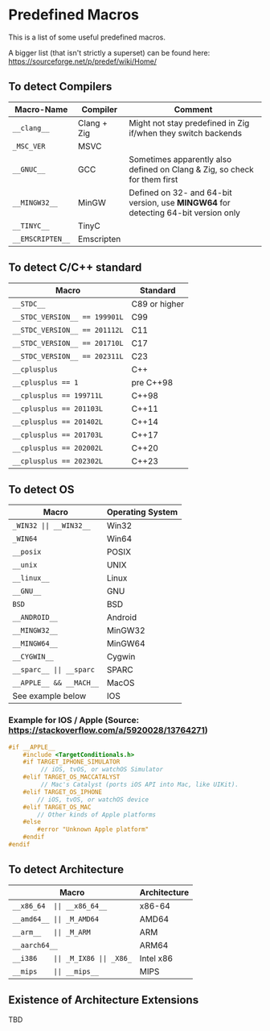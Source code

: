 # Predefined Macros

This is a list of some useful predefined macros.

A bigger list (that isn't strictly a superset) can be found here: https://sourceforge.net/p/predef/wiki/Home/

## To detect Compilers

| Macro-Name       | Compiler    | Comment                                                                              |
| ---------------- | ----------- | ------------------------------------------------------------------------------------ |
| `__clang__`      | Clang + Zig | Might not stay predefined in Zig if/when they switch backends                        |
| `_MSC_VER`       | MSVC        |                                                                                      |
| `__GNUC__`       | GCC         | Sometimes apparently also defined on Clang & Zig, so check for them first            |
| `__MINGW32__`    | MinGW       | Defined on 32- and 64-bit version, use __MINGW64__ for detecting 64-bit version only |
| `__TINYC__`      | TinyC       |                                                                                      |
| `__EMSCRIPTEN__` | Emscripten  |                                                                                      |

## To detect C/C++ standard

| Macro                         | Standard      |
| ----------------------------- | ------------- |
| `__STDC__`                    | C89 or higher |
| `__STDC_VERSION__ == 199901L` | C99           |
| `__STDC_VERSION__ == 201112L` | C11           |
| `__STDC_VERSION__ == 201710L` | C17           |
| `__STDC_VERSION__ == 202311L` | C23           |
| `__cplusplus`                 | C++           |
| `__cplusplus == 1`            | pre C++98     |
| `__cplusplus == 199711L`      | C++98         |
| `__cplusplus == 201103L`      | C++11         |
| `__cplusplus == 201402L`      | C++14         |
| `__cplusplus == 201703L`      | C++17         |
| `__cplusplus == 202002L`      | C++20         |
| `__cplusplus == 202302L`      | C++23         |

## To detect OS

| Macro                    | Operating System |
| ------------------------ | ---------------- |
| `_WIN32 \|\| __WIN32__`  | Win32            |
| `_WIN64`                 | Win64            |
| `__posix`                | POSIX            |
| `__unix`                 | UNIX             |
| `__linux__`              | Linux            |
| `__GNU__`                | GNU              |
| `BSD`                    | BSD              |
| `__ANDROID__`            | Android          |
| `__MINGW32__`            | MinGW32          |
| `__MINGW64__`            | MinGW64          |
| `__CYGWIN__`             | Cygwin           |
| `__sparc__ \|\| __sparc` | SPARC            |
| `__APPLE__ && __MACH__`  | MacOS            |
| See example below        | IOS              |

### Example for IOS / Apple (Source: https://stackoverflow.com/a/5920028/13764271)

```c
#if __APPLE__
    #include <TargetConditionals.h>
    #if TARGET_IPHONE_SIMULATOR
         // iOS, tvOS, or watchOS Simulator
    #elif TARGET_OS_MACCATALYST
         // Mac's Catalyst (ports iOS API into Mac, like UIKit).
    #elif TARGET_OS_IPHONE
        // iOS, tvOS, or watchOS device
    #elif TARGET_OS_MAC
        // Other kinds of Apple platforms
    #else
    	#error "Unknown Apple platform"
    #endif
#endif
```

## To detect Architecture

| Macro                               | Architecture |
| ----------------------------------- | ------------ |
| `__x86_64  \|\| __x86_64__`         | x86-64       |
| `__amd64__ \|\| _M_AMD64`           | AMD64        |
| `__arm__   \|\| _M_ARM`             | ARM          |
| `__aarch64__`                       | ARM64        |
| `__i386    \|\| _M_IX86 \|\| _X86_` | Intel x86    |
| `__mips    \|\| __mips__`           | MIPS         |

## Existence of Architecture Extensions
<!-- @TODO -->
TBD